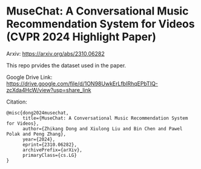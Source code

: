 # MuseChat: A Conversational Music Recommendation System for Videos (CVPR 2024 Highlight Paper)

Arxiv: https://arxiv.org/abs/2310.06282

This repo prvides the dataset used in the paper.

Google Drive Link: https://drive.google.com/file/d/1ON98UwkErLfbIRhqEPbTIQ-zcXda4HcW/view?usp=share_link

Citation:
```
@misc{dong2024musechat,
      title={MuseChat: A Conversational Music Recommendation System for Videos}, 
      author={Zhikang Dong and Xiulong Liu and Bin Chen and Pawel Polak and Peng Zhang},
      year={2024},
      eprint={2310.06282},
      archivePrefix={arXiv},
      primaryClass={cs.LG}
}
```
